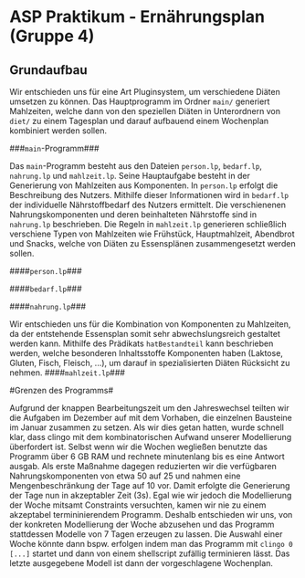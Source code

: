 ASP Praktikum - Ernährungsplan (Gruppe 4)
======================================================

Grundaufbau
-------------------

Wir entschieden uns für eine Art Pluginsystem, um verschiedene Diäten umsetzen zu können.
Das Hauptprogramm im Ordner `main/` generiert Mahlzeiten, welche dann von den speziellen Diäten in Unterordnern von `diet/` zu einem Tagesplan und darauf aufbauend einem Wochenplan kombiniert werden sollen.

###`main`-Programm###

Das `main`-Programm besteht aus den Dateien `person.lp`, `bedarf.lp`, `nahrung.lp` und `mahlzeit.lp`.
Seine Hauptaufgabe besteht in der Generierung von Mahlzeiten aus Komponenten.
In `person.lp` erfolgt die Beschreibung des Nutzers. Mithilfe dieser Informationen wird in `bedarf.lp` der individuelle Nährstoffbedarf des Nutzers ermittelt.
Die verschienenen Nahrungskomponenten und deren beinhalteten Nährstoffe sind in `nahrung.lp` beschrieben.
Die Regeln in `mahlzeit.lp` generieren schließlich verschiene Typen von Mahlzeiten wie Frühstück, Hauptmahlzeit, Abendbrot und Snacks, welche von Diäten zu Essensplänen zusammengesetzt werden sollen.


####`person.lp`###


####`bedarf.lp`###


####`nahrung.lp`###

Wir entschieden uns für die Kombination von Komponenten zu Mahlzeiten, da der entstehende Essensplan somit sehr abwechslungsreich gestaltet werden kann. Mithilfe des Prädikats `hatBestandteil` kann beschrieben werden, welche besonderen Inhaltsstoffe Komponenten haben (Laktose, Gluten, Fisch, Fleisch, ...), um darauf in spezialisierten Diäten Rücksicht zu nehmen.
####`mahlzeit.lp`###


#Grenzen des Programms#

Aufgrund der knappen Bearbeitungszeit um den Jahreswechsel teilten wir die Aufgaben im Dezember auf mit dem Vorhaben, die einzelnen Bausteine im Januar zusammen zu setzen. Als wir dies getan hatten, wurde schnell klar, dass clingo mit dem kombinatorischen Aufwand unserer Modellierung überfordert ist. Selbst wenn wir die Wochen wegließen benutzte das Programm über 6 GB RAM und rechnete minutenlang bis es eine Antwort ausgab. 
Als erste Maßnahme dagegen reduzierten wir die verfügbaren Nahrungskomponenten von etwa 50 auf 25 und nahmen eine Mengenbeschränkung der Tage auf 10 vor.
Damit erfolgte die Generierung der Tage nun in akzeptabler Zeit (3s). Egal wie wir jedoch die Modellierung der Woche mitsamt Constraints versuchten, kamen wir nie zu einem akzeptabel termininierendem Programm. Deshalb entschieden wir uns, von der konkreten Modellierung der Woche abzusehen und das Programm stattdessen Modelle von 7 Tagen erzeugen zu lassen. Die Auswahl einer Woche könnte dann bspw. erfolgen indem man das Programm mit `clingo 0 [...]` startet und dann von einem shellscript zufällig terminieren lässt. Das letzte ausgegebene Modell ist dann der vorgeschlagene Wochenplan.
